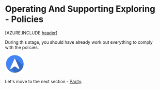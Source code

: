<properties
	pageTitle="Global Customer Playbook operating-supporting-explore-policies | Azure"
	description="Global Customer Playbook operating-supporting-explore-policies"
	services="global-customer-playbook"
	documentationCenter=""
	authors="jtong"
	manager="edwinc"
	editor=""
	tags="global-customer-playbook"/>

<tags
	ms.service="migration-lifecycle-operating-supporting"
	ms.workload=""
	ms.tgt_pltfrm=""
	ms.devlang="na"
	ms.topic="article"
	ms.date="12/26/2016"
	wacn.date="12/26/2016"
	wacn.lang="en"
	ms.author="jtong"/>


# Operating And Supporting Exploring - Policies

[AZURE.INCLUDE [header](../../../includes/operating-supporting-explore.md)]


During this stage, you should have already work out everything to comply with the policies.


![navigation](../../media/navigation.png)

Let's move to the next section - [Parity](/solutions/global-customer/operating-supporting/explore/parity/).
